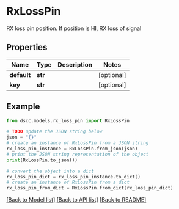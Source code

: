 # RxLossPin

RX loss pin position. If position is HI, RX loss of signal

## Properties

Name | Type | Description | Notes
------------ | ------------- | ------------- | -------------
**default** | **str** |  | [optional] 
**key** | **str** |  | [optional] 

## Example

```python
from dscc.models.rx_loss_pin import RxLossPin

# TODO update the JSON string below
json = "{}"
# create an instance of RxLossPin from a JSON string
rx_loss_pin_instance = RxLossPin.from_json(json)
# print the JSON string representation of the object
print(RxLossPin.to_json())

# convert the object into a dict
rx_loss_pin_dict = rx_loss_pin_instance.to_dict()
# create an instance of RxLossPin from a dict
rx_loss_pin_from_dict = RxLossPin.from_dict(rx_loss_pin_dict)
```
[[Back to Model list]](../README.md#documentation-for-models) [[Back to API list]](../README.md#documentation-for-api-endpoints) [[Back to README]](../README.md)


